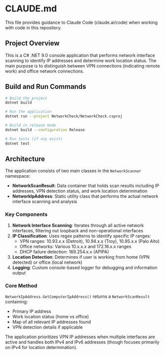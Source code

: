 # CLAUDE.md

This file provides guidance to Claude Code (claude.ai/code) when working with code in this repository.

## Project Overview

This is a C# .NET 9.0 console application that performs network interface scanning to identify IP addresses and determine work location status. The main purpose is to distinguish between VPN connections (indicating remote work) and office network connections.

## Build and Run Commands

```bash
# Build the project
dotnet build

# Run the application
dotnet run --project NetworkCheck/NetworkCheck.csproj

# Build in release mode
dotnet build --configuration Release

# Run tests (if any exist)
dotnet test
```

## Architecture

The application consists of two main classes in the `NetworkScanner` namespace:

- **NetworkScanResult**: Data container that holds scan results including IP addresses, VPN detection status, and work location determination
- **NetworkIpAddress**: Static utility class that performs the actual network interface scanning and analysis

### Key Components

1. **Network Interface Scanning**: Iterates through all active network interfaces, filtering out loopback and non-operational interfaces
2. **IP Classification**: Uses regex patterns to identify specific IP ranges:
   - VPN ranges: 10.93.x.x (Detroit), 10.94.x.x (Troy), 10.95.x.x (Palo Alto)
   - Office networks: Various 10.x.x.x and 172.16.x.x ranges
   - DHCP failure detection: 169.254.x.x (APIPA)
3. **Location Detection**: Determines if user is working from home (VPN detected) or office (local network)
4. **Logging**: Custom console-based logger for debugging and information output

### Core Method

`NetworkIpAddress.GetComputerIpAddress()` returns a `NetworkScanResult` containing:
- Primary IP address
- Work location status (home vs office)
- Map of all relevant IP addresses found
- VPN detection details if applicable

The application prioritizes VPN IP addresses when multiple interfaces are active and handles both IPv4 and IPv6 addresses (though focuses primarily on IPv4 for location determination).